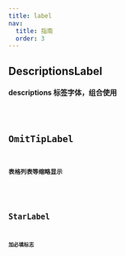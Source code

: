 ```yaml
---
title: label
nav:
  title: 指南
  order: 3
---
```


## DescriptionsLabel

#### descriptions 标签字体，组合使用

<code src="../examples/label/descriptions-label-use.tsx" />

## OmitTipLabel

#### 表格列表等缩略显示

<code src="../examples/label/omit-tip-label-use.tsx" />

## StarLabel

#### 加必填标志

<code src="../examples/label/star-label-use.tsx" />
